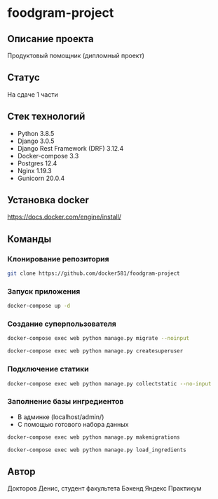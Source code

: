 # foodgram-project

## Описание проекта
Продуктовый помощник (дипломный проект)

## Статус
На сдаче 1 части

## Стек технологий
- Python 3.8.5
- Django 3.0.5
- Django Rest Framework (DRF) 3.12.4
- Docker-compose 3.3
- Postgres 12.4
- Nginx 1.19.3
- Gunicorn 20.0.4

## Установка docker
https://docs.docker.com/engine/install/

## Команды
### Клонирование репозитория
```bash
git clone https://github.com/docker581/foodgram-project
```

### Запуск приложения
```bash
docker-compose up -d
```

### Создание суперпользователя
```bash
docker-compose exec web python manage.py migrate --noinput
```
```bash
docker-compose exec web python manage.py createsuperuser
```

### Подключение статики
```bash
docker-compose exec web python manage.py collectstatic --no-input
```

### Заполнение базы ингредиентов
- В админке (localhost/admin/)
- С помощью готового набора данных
```bash
docker-compose exec web python manage.py makemigrations
```
```bash
docker-compose exec web python manage.py load_ingredients
```

## Автор
Докторов Денис, студент факультета Бэкенд Яндекс Практикум
